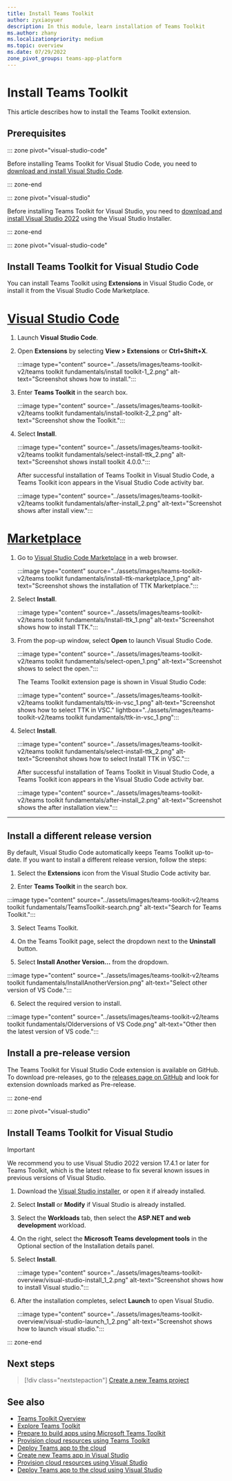 ```yaml
---
title: Install Teams Toolkit 
author: zyxiaoyuer
description: In this module, learn installation of Teams Toolkit
ms.author: zhany
ms.localizationpriority: medium
ms.topic: overview
ms.date: 07/29/2022
zone_pivot_groups: teams-app-platform
---
```


# Install Teams Toolkit

This article describes how to install the Teams Toolkit extension.

## Prerequisites

::: zone pivot="visual-studio-code"

Before installing Teams Toolkit for Visual Studio Code, you need to [download and install Visual Studio Code](https://code.visualstudio.com/Download).

::: zone-end

::: zone pivot="visual-studio"

Before installing Teams Toolkit for Visual Studio, you need to [download and install Visual Studio 2022](https://aka.ms/VSDownload) using the Visual Studio Installer.

::: zone-end

::: zone pivot="visual-studio-code"

## Install Teams Toolkit for Visual Studio Code

You can install Teams Toolkit using **Extensions** in Visual Studio Code, or install it from the Visual Studio Code Marketplace.

# [Visual Studio Code](#tab/vscode)

1. Launch **Visual Studio Code**.
1. Open **Extensions** by selecting  **View > Extensions** or **Ctrl+Shift+X**.

   :::image type="content" source="../assets/images/teams-toolkit-v2/teams toolkit fundamentals/install toolkit-1_2.png" alt-text="Screenshot shows how to install.":::

1. Enter **Teams Toolkit** in the search box.

   :::image type="content" source="../assets/images/teams-toolkit-v2/teams toolkit fundamentals/install-toolkit-2_2.png" alt-text="Screenshot show the Toolkit.":::

1. Select **Install**.
  
   :::image type="content" source="../assets/images/teams-toolkit-v2/teams toolkit fundamentals/select-install-ttk_2.png" alt-text="Screenshot shows install toolkit 4.0.0.":::

   After successful installation of Teams Toolkit in Visual Studio Code, a Teams Toolkit icon appears in the Visual Studio Code activity bar.

   :::image type="content" source="../assets/images/teams-toolkit-v2/teams toolkit fundamentals/after-install_2.png" alt-text="Screenshot shows after install view.":::

# [Marketplace](#tab/marketplace)

1. Go to [Visual Studio Code Marketplace](https://marketplace.visualstudio.com/items?itemName=TeamsDevApp.ms-teams-vscode-extension) in a web browser.

   :::image type="content" source="../assets/images/teams-toolkit-v2/teams toolkit fundamentals/install-ttk-marketplace_1.png" alt-text="Screenshot shows the installation of TTK Marketplace.":::

1. Select **Install**.

   :::image type="content" source="../assets/images/teams-toolkit-v2/teams toolkit fundamentals/Install-ttk_1.png" alt-text="Screenshot shows how to install TTK.":::

1. From the pop-up window, select **Open** to launch Visual Studio Code.

   :::image type="content" source="../assets/images/teams-toolkit-v2/teams toolkit fundamentals/select-open_1.png" alt-text="Screenshot shows to select the open.":::

   The Teams Toolkit extension page is shown in Visual Studio Code:

   :::image type="content" source="../assets/images/teams-toolkit-v2/teams toolkit fundamentals/ttk-in-vsc_1.png" alt-text="Screenshot shows how to select TTK in VSC." lightbox="../assets/images/teams-toolkit-v2/teams toolkit fundamentals/ttk-in-vsc_1.png":::

1. Select **Install**.

   :::image type="content" source="../assets/images/teams-toolkit-v2/teams toolkit fundamentals/select-install-ttk_2.png" alt-text="Screenshot shows how to select Install TTK in VSC.":::

   After successful installation of Teams Toolkit in Visual Studio Code, a Teams Toolkit icon appears in the Visual Studio Code activity bar.

   :::image type="content" source="../assets/images/teams-toolkit-v2/teams toolkit fundamentals/after-install_2.png" alt-text="Screenshot shows the after installation view.":::

---

## Install a different release version

By default, Visual Studio Code automatically keeps Teams Toolkit up-to-date. If you want to install a different release version, follow the steps:

1. Select the **Extensions** icon from the Visual Studio Code activity bar.

1. Enter **Teams Toolkit**  in the search box.

  :::image type="content" source="../assets/images/teams-toolkit-v2/teams toolkit fundamentals/TeamsToolkit-search.png" alt-text="Search for Teams Toolkit.":::

3. Select Teams Toolkit.

4. On the Teams Toolkit page, select the dropdown next to the **Uninstall** button.

5. Select **Install Another Version...** from the dropdown.

  :::image type="content" source="../assets/images/teams-toolkit-v2/teams toolkit fundamentals/InstallAnotherVersion.png" alt-text="Select other version of VS Code.":::

6. Select the required version to install.

  :::image type="content" source="../assets/images/teams-toolkit-v2/teams toolkit fundamentals/Olderversions of VS Code.png" alt-text="Other then the latest version of VS code.":::

## Install a pre-release version

The Teams Toolkit for Visual Studio Code extension is available on GitHub. To download pre-releases, go to the [releases page on GitHub](https://github.com/OfficeDev/TeamsFx/releases) and look for extension downloads marked as Pre-release.

::: zone-end

::: zone pivot="visual-studio"

## Install Teams Toolkit for Visual Studio

   > [!IMPORTANT]
   > We recommend you to use Visual Studio 2022 version 17.4.1 or later for Teams Toolkit, which is the latest release to fix several known issues in previous versions of Visual Studio.

1. Download the [Visual Studio installer](https://aka.ms/VSDownload), or open it if already installed.
2. Select **Install** or **Modify** if Visual Studio is already installed.
3. Select the **Workloads** tab, then select the **ASP.NET and web development** workload.
4. On the right, select the **Microsoft Teams development tools** in the Optional section of the Installation details panel.
5. Select **Install**.

   :::image type="content" source="../assets/images/teams-toolkit-overview/visual-studio-install_1_2.png" alt-text="Screenshot shows how to install Visual studio.":::

6. After the installation completes, select **Launch** to open Visual Studio.

    :::image type="content" source="../assets/images/teams-toolkit-overview/visual-studio-launch_1_2.png" alt-text="Screenshot shows how to launch visual studio.":::

::: zone-end

## Next steps

> [!div class="nextstepaction"]
> [Create a new Teams project](create-new-project.md)

## See also

* [Teams Toolkit Overview](teams-toolkit-fundamentals.md)
* [Explore Teams Toolkit](explore-Teams-Toolkit.md)
* [Prepare to build apps using Microsoft Teams Toolkit](build-environments.md)
* [Provision cloud resources using Teams Toolkit](provision.md)
* [Deploy Teams app to the cloud](deploy.md)
* [Create new Teams app in Visual Studio](create-new-project.md#create-new-teams-app-in-visual-studio)
* [Provision cloud resources using Visual Studio](provision-cloud-resources.md)
* [Deploy Teams app to the cloud using Visual Studio](deploy.md#deploy-teams-app-to-the-cloud-using-visual-studio)
